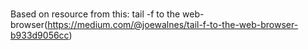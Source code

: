 #

Based on resource from this: tail -f to the web-browser(https://medium.com/@joewalnes/tail-f-to-the-web-browser-b933d9056cc)

